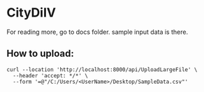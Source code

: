 # CityDiIV

For reading more, go to docs folder. sample input data is there. 

## How to upload:
```
curl --location 'http://localhost:8000/api/UploadLargeFile' \
  --header 'accept: */*' \
  --form '=@"/C:/Users/<UserName>/Desktop/SampleData.csv"'
```
